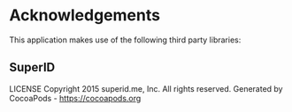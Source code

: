 # Acknowledgements
This application makes use of the following third party libraries:

## SuperID

LICENSE Copyright 2015 superid.me, Inc. All rights reserved.
Generated by CocoaPods - https://cocoapods.org
